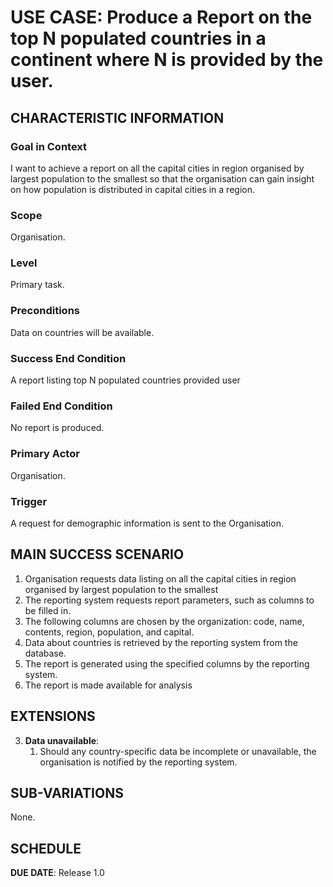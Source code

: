 # USE CASE: Produce a Report on the top N populated countries in a continent where N is provided by the user.

## CHARACTERISTIC INFORMATION

### Goal in Context

I want to achieve a report on all the capital cities in region organised by largest population to the smallest so that the organisation can gain insight on how population is distributed in capital cities in a region.

### Scope

Organisation.

### Level

Primary task.

### Preconditions

Data on countries will be available.

### Success End Condition

A report listing top N populated countries provided user

### Failed End Condition

No report is produced.

### Primary Actor

Organisation.

### Trigger

A request for demographic information is sent to the Organisation.

## MAIN SUCCESS SCENARIO

1. Organisation requests data listing on all the capital cities in region organised by largest population to the smallest
2. The reporting system requests report parameters, such as columns to be filled in.
3. The following columns are chosen by the organization: code, name, contents, region, population, and capital.
4. Data about countries is retrieved by the reporting system from the database.
5. The report is generated using the specified columns by the reporting system.
6. The report is made available for analysis
## EXTENSIONS

3. **Data unavailable**:
    1. Should any country-specific data be incomplete or unavailable, the organisation is notified by the reporting system.

## SUB-VARIATIONS

None.

## SCHEDULE

**DUE DATE**: Release 1.0